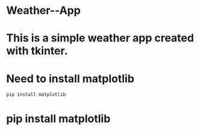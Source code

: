 ﻿# Weather--App

# This is a simple weather app created with tkinter.

# Need to install matplotlib

<code>pip install matplotlib</code>
# pip install matplotlib
